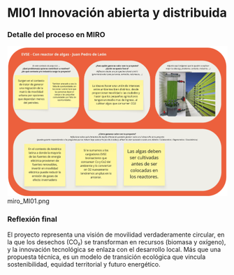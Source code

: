 # MI01 Innovación abierta y distribuida
### Detalle del proceso en MIRO
![](../images/MI01/miro_MI01.png)
miro_MI01.png
### Reflexión final
El proyecto representa una visión de movilidad verdaderamente circular, en la que los desechos (CO₂) se transforman en recursos (biomasa y oxígeno), y la innovación tecnológica se enlaza con el desarrollo local. Más que una propuesta técnica, es un modelo de transición ecológica que vincula sostenibilidad, equidad territorial y futuro energético.
